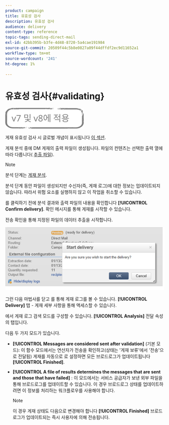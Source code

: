 ```yaml
---
product: campaign
title: 유효성 검사
description: 유효성 검사
audience: delivery
content-type: reference
topic-tags: sending-direct-mail
exl-id: 42bb395b-b3fe-4d48-8720-5a4cae191984
source-git-commit: 20509f44c5b8e0827a09f44dffdf2ec9d11652a1
workflow-type: tm+mt
source-wordcount: '241'
ht-degree: 1%

---
```


# 유효성 검사{#validating}

![](../../assets/common.svg)

게재 유효성 검사 시 글로벌 개념이 표시됩니다 [이 섹션](steps-validating-the-delivery.md).

게재 분석 중에 DM 게재의 출력 파일이 생성됩니다. 파일의 컨텐츠는 선택한 출력 열에 따라 다릅니다( [추출 파일](defining-the-direct-mail-content.md#extraction-file)).

>[!NOTE]
>
>분석 단계는 [게재 분석](steps-validating-the-delivery.md#analyzing-the-delivery).

분석 단계 동안 파일이 생성되지만 수신자(즉, 게재 로그)에 대한 정보는 업데이트되지 않습니다. 따라서 위험 요소를 실행하지 않고 이 작업을 취소할 수 있습니다.

를 클릭하기 전에 분석 결과와 출력 파일의 내용을 확인합니다 **[!UICONTROL Confirm delivery]**. 확인 메시지를 통해 게재를 시작할 수 있습니다.

전송 확인을 통해 지정된 파일의 데이터 추출을 시작합니다.

![](assets/s_ncs_user_postal_del_send_confirm_postal.png)

그런 다음 마법사를 닫고 를 통해 게재 로그를 볼 수 있습니다. **[!UICONTROL Delivery]** 탭 - 게재 세부 사항을 통해 액세스할 수 있습니다.

에서 게재 로그 검색 모드를 구성할 수 있습니다. **[!UICONTROL Analysis]** 전달 속성의 탭입니다.

다음 두 가지 모드가 있습니다.

* **[!UICONTROL Messages are considered sent after validation]** (기본 모드): 이 함수 모드에서는 연산자가 전송을 확인하고(상태는 &#39;게재 보류&#39;에서 &#39;전송&#39;으로 전달됨) 게재를 자동으로 로 설정하면 모든 브로드로그가 업데이트됩니다 **[!UICONTROL Finished]**.
* **[!UICONTROL A file of results determines the messages that are sent and those that have failed]** : 이 모드에서는 서비스 공급자가 보낸 외부 파일을 통해 브로드로그를 업데이트할 수 있습니다. 이 경우 브로드로그 상태를 업데이트하려면 이 정보를 처리하는 워크플로우를 사용해야 합니다.

   >[!NOTE]
   >
   >이 경우 게재 상태도 다음으로 변경해야 합니다 **[!UICONTROL Finished]** 브로드로그가 업데이트되는 즉시 사용자에 의해 전송됩니다.
